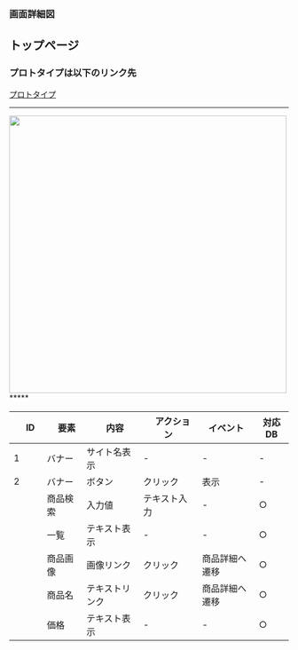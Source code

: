 ### 画面詳細図
## トップページ
### プロトタイプは以下のリンク先
[プロトタイプ](https://www.figma.com/file/5ZwQgC2YFRHsrNVef4Gtk6/original?node-id=5%3A7)
*****
<img src="../img/stoppage" width="500">
*****

|　ID　|　要素　|　内容|　アクション　| イベント | 対応DB |
|---|----|-----|-------|--------|-------|
|1|バナー|サイト名表示|-|-|-|
|2|バナー|ボタン|クリック|表示|-|
||商品検索|入力値|テキスト入力|-|○|
||一覧|テキスト表示|-|-|○|
||商品画像|画像リンク|クリック|商品詳細へ遷移|○|
||商品名|テキストリンク|クリック|商品詳細へ遷移|○|
||価格|テキスト表示|-|-|○|
